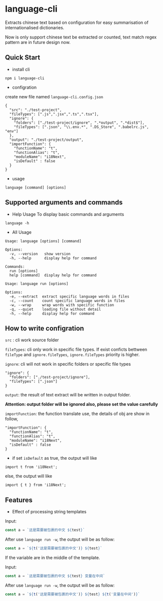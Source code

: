# language-cli

Extracts chinese text based on configuration for easy summarisation of internationalised dictionaries.

Now is only support chinese text be extracted or counted, text match regex pattern are in future design now.

## Quick Start

- install cli

```
npm i language-cli
```

- configration

create new file named ```language-cli.config.json```

```
{
  "src": "./test-project",
  "fileTypes": [".js",".jsx",".ts",".tsx"],
  "ignore": {
    "folders": ["./test-project/ignore", ".*output", ".*dist$"],
    "fileTypes": [".json", "\\.env.*", ".DS_Store", ".babelrc.js", "env"]
  },
  "output": "./test-project/output",
  "importFunction": {
    "functionName": "t",
    "functionAlias": "t",
    "moduleName": "i18Next",
    "isDefault" : false
  }
}
```

- usage

```
language [command] [options]
```

## Supported arguments and commands

- Help Usage
  To display basic commands and arguments

```
language -h
```

- All Usage

```
Usage: language [options] [command]

Options:
  -v, --version   show version
  -h, --help      display help for command

Commands:
  run [options]
  help [command]  display help for command
```

```
Usage: language run [options]

Options:
  -e, --extract  extract specific language words in files
  -c, --count    count specific language words in files
  -w, --wrap     wrap words with specific function
  -q, --quiet    loading file without detail
  -h, --help     display help for command
```

## How to write configration

```src``` : cli work source folder

```fileTypes```: cli only work in specific file types.
If exist conficts bettween ```fileType``` and ```ignore.fileTypes```, ```ignore.fileTypes``` priority is higher.

```ignore```: cli will not work in specific folders or specific file types

```
"ignore": {
  "folders": ["./test-project/ignore"],
  "fileTypes": [".json"]
}
```

```output```: the result of text extract will be written in output folder.

<bold>**Attention: output folder will be ignored also, please set the value carefully** </blod>

```importFunction```: the function translate use, the details of obj are show in follow,

```
"importFunction": {
  "functionName": "t",
  "functionAlias": "t",
  "moduleName": "i18Next",
  "isDefault" : false
}
```

- if set <code>isDefault</code> as true, the output will like

```
import t from 'i18Next';
```

else, the output will like

```
import { t } from 'i18Next';
```

## Features

- Effect of processing string templates

Input:

```js
const a = `这是需要被包裹的中文 ${test}`
```

After use <code>language run -w</code>, the output will be as follow:

```js
const a = `${t('这是需要被包裹的中文')} ${test}`
```

If the variable are in the middle of the template.

Input:

```js
const a = `这是需要被包裹的中文 ${test} 变量在中间`
```

After use <code>language run -w</code>, the output will be as follow:

```js
const a = `${t('这是需要被包裹的中文')} ${test} ${t('变量在中间')}`
```
